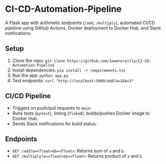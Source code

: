# CI-CD-Automation-Pipeline

A Flask app with arithmetic endpoints (`/add`, `/multiply`), automated CI/CD pipeline using GitHub Actions, Docker deployment to Docker Hub, and Slack notifications.

## Setup
1. Clone the repo: `git clone https://github.com/1owenoreilly/CI-CD-Automation-Pipeline`
2. Install dependencies: `pip install -r requirements.txt`
3. Run the app: `python app.py`
4. Test endpoints: `curl "http://localhost:5000/add?a=2&b=3"`

## CI/CD Pipeline
- Triggers on push/pull requests to `main`.
- Runs tests (`pytest`), linting (`flake8`), builds/pushes Docker image to Docker Hub.
- Sends Slack notifications for build status.

## Endpoints
- `GET /add?a=<float>&b=<float>`: Returns sum of `a` and `b`.
- `GET /multiply?a=<float>&b=<float>`: Returns product of `a` and `b`.

